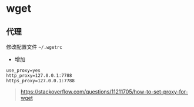# wget

## 代理

修改配置文件
`~/.wgetrc`

-   增加

```
use_proxy=yes
http_proxy=127.0.0.1:7788
https_proxy=127.0.0.1:7788
```

>   https://stackoverflow.com/questions/11211705/how-to-set-proxy-for-wget
